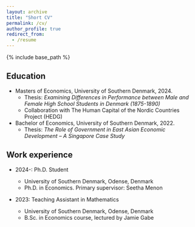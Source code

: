 ```yaml
---
layout: archive
title: "Short CV"
permalink: /cv/
author_profile: true
redirect_from:
  - /resume
---
```


{% include base_path %}

## Education
* Masters of Economics, University of Southern Denmark, 2024.
  * Thesis: *Examining Differences in Performance between Male and Female High School Students in Denmark (1875-1890)*
  * Collaboration with The Human Capital of the Nordic Countries Project (HEDG)
* Bachelor of Economics, University of Southern Denmark, 2022.
  * Thesis: *The Role of Government in East Asian Economic Development – A Singapore Case Study*

## Work experience
* 2024-: Ph.D. Student
  * University of Southern Denmark, Odense, Denmark
  * Ph.D. in Economics. Primary supervisor: Seetha Menon

* 2023: Teaching Assistant in Mathematics
  * University of Southern Denmark, Odense, Denmark
  * B.Sc. in Economics course, lectured by Jamie Gabe
